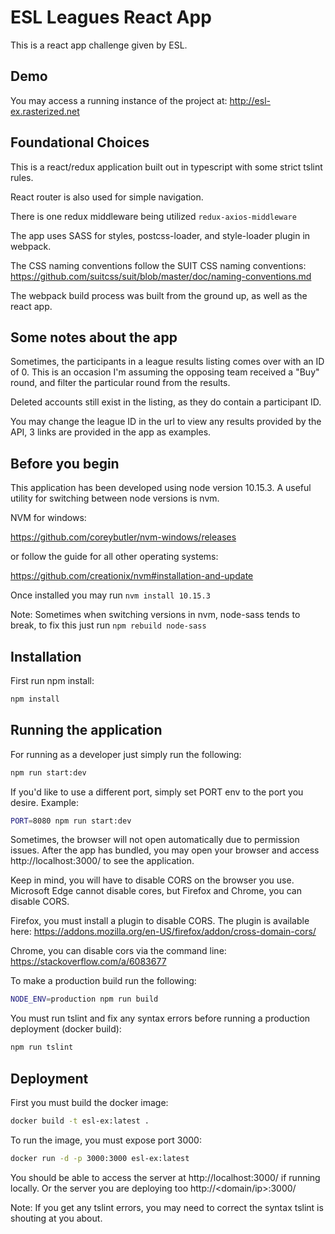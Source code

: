 # ESL Leagues React App

This is a react app challenge given by ESL.

## Demo

You may access a running instance of the project at: http://esl-ex.rasterized.net

## Foundational Choices

This is a react/redux application built out in typescript with some strict tslint rules.

React router is also used for simple navigation.

There is one redux middleware being utilized `redux-axios-middleware`

The app uses SASS for styles, postcss-loader, and style-loader plugin in webpack.

The CSS naming conventions follow the SUIT CSS naming conventions: https://github.com/suitcss/suit/blob/master/doc/naming-conventions.md

The webpack build process was built from the ground up, as well as the react app.

## Some notes about the app

Sometimes, the participants in a league results listing comes over with an ID of 0. This is an occasion I'm assuming the opposing team received a "Buy" round, and filter the particular round from the results.

Deleted accounts still exist in the listing, as they do contain a participant ID.

You may change the league ID in the url to view any results provided by the API, 3 links are provided in the app as examples.

## Before you begin

This application has been developed using node version 10.15.3. A useful utility for switching between node versions is nvm.

NVM for windows:

https://github.com/coreybutler/nvm-windows/releases

or follow the guide for all other operating systems:

https://github.com/creationix/nvm#installation-and-update

Once installed you may run `nvm install 10.15.3`

Note: Sometimes when switching versions in nvm, node-sass tends to break, to fix this just run `npm rebuild node-sass`

## Installation

First run npm install:

```bash
npm install
```

## Running the application

For running as a developer just simply run the following:

```bash
npm run start:dev
```

If you'd like to use a different port, simply set PORT env to the port you desire. Example:

```bash
PORT=8080 npm run start:dev
```

Sometimes, the browser will not open automatically due to permission issues. After the app has bundled, you may open your browser and access http://localhost:3000/ to see the application.

Keep in mind, you will have to disable CORS on the browser you use. Microsoft Edge cannot disable cores, but Firefox and Chrome, you can disable CORS.

Firefox, you must install a plugin to disable CORS. The plugin is available here: https://addons.mozilla.org/en-US/firefox/addon/cross-domain-cors/

Chrome, you can disable cors via the command line: https://stackoverflow.com/a/6083677

To make a production build run the following:

```bash
NODE_ENV=production npm run build
```

You must run tslint and fix any syntax errors before running a production deployment (docker build):

```bash
npm run tslint
```

## Deployment

First you must build the docker image:

```bash
docker build -t esl-ex:latest .
```

To run the image, you must expose port 3000:

```bash
docker run -d -p 3000:3000 esl-ex:latest
```

You should be able to access the server at http://localhost:3000/ if running locally. Or the server you are deploying too http://<domain/ip>:3000/

Note: If you get any tslint errors, you may need to correct the syntax tslint is shouting at you about.